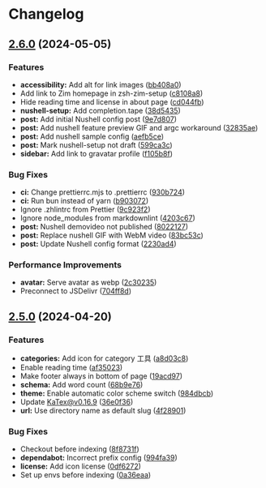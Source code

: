 # Changelog

## [2.6.0](https://github.com/TheJiahao/blog/compare/v2.5.0...v2.6.0) (2024-05-05)


### Features

* **accessibility:** Add alt for link images ([bb408a0](https://github.com/TheJiahao/blog/commit/bb408a02907124d429331b3541ee07f59171172e))
* Add link to Zim homepage in zsh-zim-setup ([c8108a8](https://github.com/TheJiahao/blog/commit/c8108a8f098ce7a3cb8b7a52bfb032f1aa1cfc8e))
* Hide reading time and license in about page ([cd044fb](https://github.com/TheJiahao/blog/commit/cd044fbef3920b545036f4e759a211375179d93b))
* **nushell-setup:** Add completion.tape ([38d5435](https://github.com/TheJiahao/blog/commit/38d5435cc6e9ae29676fb0096293d400ab541f22))
* **post:** Add initial Nushell config post ([9e7d807](https://github.com/TheJiahao/blog/commit/9e7d8072f52d0bed17917c54b1badd6d0c3c6573))
* **post:** Add nushell feature preview GIF and argc workaround ([32835ae](https://github.com/TheJiahao/blog/commit/32835aed2a0080fdc5c03f65b8b458044daae215))
* **post:** Add nushell sample config ([aefb5ce](https://github.com/TheJiahao/blog/commit/aefb5ce775fceec07bbb133574fcfe87a3348930))
* **post:** Mark nushell-setup not draft ([599ca3c](https://github.com/TheJiahao/blog/commit/599ca3ca2cbf01173d4efef7b92cf7da9c884889))
* **sidebar:** Add link to gravatar profile ([f105b8f](https://github.com/TheJiahao/blog/commit/f105b8f6e86427820393412069c5988a009892fe))


### Bug Fixes

* **ci:** Change prettierrc.mjs to .prettierrc ([930b724](https://github.com/TheJiahao/blog/commit/930b724c8f421a5278a637d007837f997afd0a38))
* **ci:** Run bun instead of yarn ([b903072](https://github.com/TheJiahao/blog/commit/b903072af512e87de6a8aa9e71162bf4ef236b4a))
* Ignore .zhlintrc from Prettier ([9c923f2](https://github.com/TheJiahao/blog/commit/9c923f23e834a3340418c17b331549cd878aa693))
* Ignore node_modules from markdownlint ([4203c67](https://github.com/TheJiahao/blog/commit/4203c679df5255acfb366486070f26709308ab8c))
* **post:** Nushell demovideo not published ([8022127](https://github.com/TheJiahao/blog/commit/8022127f8f71124985c4ec2459608d3cbbf30bd7))
* **post:** Replace nushell GIF with WebM video ([83bc53c](https://github.com/TheJiahao/blog/commit/83bc53c8aafecf1290bd8bf83e983da1c809d646))
* **post:** Update Nushell config format ([2230ad4](https://github.com/TheJiahao/blog/commit/2230ad464f63f5531004475e42d5f9e7f8809879))


### Performance Improvements

* **avatar:** Serve avatar as webp ([2c30235](https://github.com/TheJiahao/blog/commit/2c3023555d23ec0e2ffa54da490dfc888611d86b))
* Preconnect to JSDelivr ([704ff8d](https://github.com/TheJiahao/blog/commit/704ff8d8c2709f4bbe9b6ae91318fc4d234ca939))

## [2.5.0](https://github.com/TheJiahao/blog/compare/v2.4.0...v2.5.0) (2024-04-20)

### Features

* **categories:** Add icon for category 工具 ([a8d03c8](https://github.com/TheJiahao/blog/commit/a8d03c8a2bb70928bba429080130ba536b1628bb))
* Enable reading time ([af35023](https://github.com/TheJiahao/blog/commit/af35023420206826096b1010fbff8594526d2e4c))
* Make footer always in bottom of page ([19acd97](https://github.com/TheJiahao/blog/commit/19acd979b599a862337fd878eb45207296e312ff))
* **schema:** Add word count ([68b9e76](https://github.com/TheJiahao/blog/commit/68b9e76f2c7b6204ed22857d71af44083395c7c5))
* **theme:** Enable automatic color scheme switch ([984dbcb](https://github.com/TheJiahao/blog/commit/984dbcb8878ce27c1f981c9a248153769f9dbaa3))
* Update KaTex@v0.16.9 ([36e0f36](https://github.com/TheJiahao/blog/commit/36e0f3626d0a96527968ef52a110055fd85d7274))
* **url:** Use directory name as default slug ([4f28901](https://github.com/TheJiahao/blog/commit/4f28901b1aed38b59cffda089d49138a3e99c65e))

### Bug Fixes

* Checkout before indexing ([8f8731f](https://github.com/TheJiahao/blog/commit/8f8731f37bc919619b56081fb7d4dd7065968423))
* **dependabot:** Incorrect prefix config ([994fa39](https://github.com/TheJiahao/blog/commit/994fa3966b6786e453df20f5416331936280d8e7))
* **license:** Add icon license ([0df6272](https://github.com/TheJiahao/blog/commit/0df6272c7437d724fe5f2b70e6978edd1eef45db))
* Set up envs before indexing ([0a36eaa](https://github.com/TheJiahao/blog/commit/0a36eaa50f6ed966791b1b4d3c6e69e4a632e26c))
